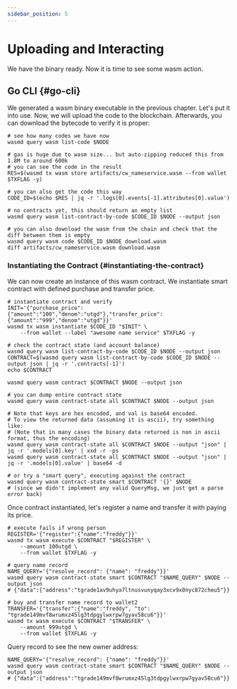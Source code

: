 ```yaml
---
sidebar_position: 5
---
```


# Uploading and Interacting

We have the binary ready. Now it is time to see some wasm action.

## Go CLI {#go-cli}

We generated a wasm binary executable in the previous chapter. Let's put it into use. Now, we will upload the code to
the blockchain. Afterwards, you can download the bytecode to verify it is proper:

```shell
# see how many codes we have now
wasmd query wasm list-code $NODE

# gas is huge due to wasm size... but auto-zipping reduced this from 1.8M to around 600k
# you can see the code in the result
RES=$(wasmd tx wasm store artifacts/cw_nameservice.wasm --from wallet $TXFLAG -y)

# you can also get the code this way
CODE_ID=$(echo $RES | jq -r '.logs[0].events[-1].attributes[0].value')

# no contracts yet, this should return an empty list
wasmd query wasm list-contract-by-code $CODE_ID $NODE --output json

# you can also download the wasm from the chain and check that the diff between them is empty
wasmd query wasm code $CODE_ID $NODE download.wasm
diff artifacts/cw_nameservice.wasm download.wasm
```

### Instantiating the Contract {#instantiating-the-contract}

We can now create an instance of this wasm contract. We instantiate smart contract with defined purchase and transfer price.

```shell
# instantiate contract and verify
INIT='{"purchase_price":{"amount":"100","denom":"utgd"},"transfer_price":{"amount":"999","denom":"utgd"}}'
wasmd tx wasm instantiate $CODE_ID "$INIT" \
    --from wallet --label "awesome name service" $TXFLAG -y

# check the contract state (and account balance)
wasmd query wasm list-contract-by-code $CODE_ID $NODE --output json
CONTRACT=$(wasmd query wasm list-contract-by-code $CODE_ID $NODE --output json | jq -r '.contracts[-1]')
echo $CONTRACT

wasmd query wasm contract $CONTRACT $NODE --output json

# you can dump entire contract state
wasmd query wasm contract-state all $CONTRACT $NODE --output json

# Note that keys are hex encoded, and val is base64 encoded.
# To view the returned data (assuming it is ascii), try something like:
# (Note that in many cases the binary data returned is non in ascii format, thus the encoding)
wasmd query wasm contract-state all $CONTRACT $NODE --output "json" | jq -r '.models[0].key' | xxd -r -ps
wasmd query wasm contract-state all $CONTRACT $NODE --output "json" | jq -r '.models[0].value' | base64 -d

# or try a "smart query", executing against the contract
wasmd query wasm contract-state smart $CONTRACT '{}' $NODE
# (since we didn't implement any valid QueryMsg, we just get a parse error back)
```

Once contract instantiated, let's register a name and transfer it with paying its price.

```shell
# execute fails if wrong person
REGISTER='{"register":{"name":"freddy"}}'
wasmd tx wasm execute $CONTRACT "$REGISTER" \
    --amount 100utgd \
    --from wallet $TXFLAG -y

# query name record
NAME_QUERY='{"resolve_record": {"name": "freddy"}}'
wasmd query wasm contract-state smart $CONTRACT "$NAME_QUERY" $NODE --output json
# {"data":{"address":"tgrade1av9uhya7ltnusvunyqay3xcv9x0nyc872cheu5"}}

# buy and transfer name record to wallet2
TRANSFER='{"transfer":{"name":"freddy", "to": "tgrade149mvf8wrumxz45lg3tdpgylwxrpw7gyav58cu6"}}'
wasmd tx wasm execute $CONTRACT "$TRANSFER" \
    --amount 999utgd \
    --from wallet $TXFLAG -y
```

Query record to see the new owner address:
```shell
NAME_QUERY='{"resolve_record": {"name": "freddy"}}'
wasmd query wasm contract-state smart $CONTRACT "$NAME_QUERY" $NODE --output json
# {"data":{"address":"tgrade149mvf8wrumxz45lg3tdpgylwxrpw7gyav58cu6"}}
```

